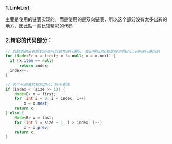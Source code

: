 ### 1.LinkList

主要是使用的链表实现的。而是使用的是双向链表，所以这个部分没有太多出彩的地方，因此贴一些比较精彩的代码

### 2.精彩的代码部分：

```java
// 以前的确没有想到链表可以这样进行遍历，我记得以前c都是使用的while来进行遍历的
for (Node<E> x = first; x != null; x = x.next) {
  if (x.item == null)
      return index;
  index++;
}

// 这个代码真的写的用心，折半查找
if (index < (size >> 1)) {
    Node<E> x = first;
    for (int i = 0; i < index; i++)
        x = x.next;
    return x;
} else {
    Node<E> x = last;
    for (int i = size - 1; i > index; i--)
        x = x.prev;
    return x;
}

```